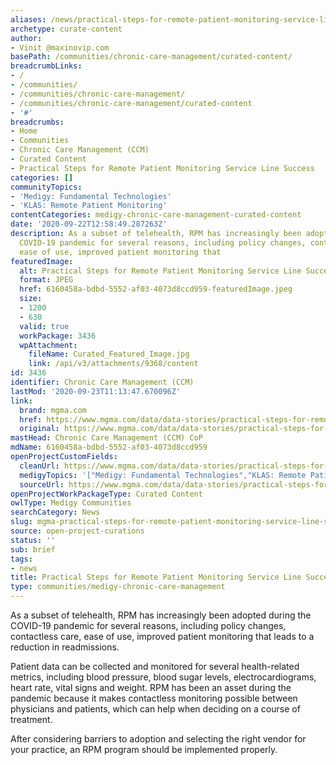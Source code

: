 ```yaml
---
aliases: /news/practical-steps-for-remote-patient-monitoring-service-line-success
archetype: curate-content
author:
- Vinit @maxinovip.com
basePath: /communities/chronic-care-management/curated-content/
breadcrumbLinks:
- /
- /communities/
- /communities/chronic-care-management/
- /communities/chronic-care-management/curated-content
- '#'
breadcrumbs:
- Home
- Communities
- Chronic Care Management (CCM)
- Curated Content
- Practical Steps for Remote Patient Monitoring Service Line Success
categories: []
communityTopics:
- 'Medigy: Fundamental Technologies'
- 'KLAS: Remote Patient Monitoring'
contentCategories: medigy-chronic-care-management-curated-content
date: '2020-09-22T12:58:49.287263Z'
description: As a subset of telehealth, RPM has increasingly been adopted during the
  COVID-19 pandemic for several reasons, including policy changes, contactless care,
  ease of use, improved patient monitoring that
featuredImage:
  alt: Practical Steps for Remote Patient Monitoring Service Line Success
  format: JPEG
  href: 6160458a-bdbd-5552-af03-4073d8ccd959-featuredImage.jpeg
  size:
  - 1200
  - 630
  valid: true
  workPackage: 3436
  wpAttachment:
    fileName: Curated_Featured_Image.jpg
    link: /api/v3/attachments/9368/content
id: 3436
identifier: Chronic Care Management (CCM)
lastMod: '2020-09-23T11:13:47.670096Z'
link:
  brand: mgma.com
  href: https://www.mgma.com/data/data-stories/practical-steps-for-remote-patient-monitoring-serv
  original: https://www.mgma.com/data/data-stories/practical-steps-for-remote-patient-monitoring-serv
mastHead: Chronic Care Management (CCM) CoP
mdName: 6160458a-bdbd-5552-af03-4073d8ccd959
openProjectCustomFields:
  cleanUrl: https://www.mgma.com/data/data-stories/practical-steps-for-remote-patient-monitoring-serv
  medigyTopics: '["Medigy: Fundamental Technologies","KLAS: Remote Patient Monitoring"]'
  sourceUrl: https://www.mgma.com/data/data-stories/practical-steps-for-remote-patient-monitoring-serv
openProjectWorkPackageType: Curated Content
owlType: Medigy Communities
searchCategory: News
slug: mgma-practical-steps-for-remote-patient-monitoring-service-line-success
source: open-project-curations
status: ''
sub: brief
tags:
- news
title: Practical Steps for Remote Patient Monitoring Service Line Success
type: communities/medigy-chronic-care-management
---
```


<p>As a subset of telehealth, RPM has increasingly been adopted during the COVID-19 pandemic for several reasons, including policy changes, contactless care, ease of use, improved patient monitoring that leads to a reduction in readmissions.</p><p>Patient data can be collected and monitored for several health-related metrics, including blood pressure, blood sugar levels, electrocardiograms, heart rate, vital signs and weight. RPM has been an asset during the pandemic because it makes contactless monitoring possible between physicians and patients, which can help when deciding on a course of treatment.&nbsp;</p><p>After considering barriers to adoption and selecting the right vendor for your practice, an RPM program should be implemented properly.</p>